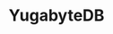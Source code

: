 ---
title: YugabyteDB
isOfficial: true
categories:
  - relational-database
docs:
  - id: java
    url: https://www.testcontainers.org/modules/databases/yugabytedb/
    isThirdParty: false
    example: |
      ```java
      var yugabyte = new YugabyteDBYSQLContainer(DockerImageName.parse("yugabytedb/yugabyte:2.14.4.0-b26"));
      yugabyte.start();
      ```
description: |
  YugabyteDB is a high-performance transactional distributed SQL database for cloud-native applications.
---